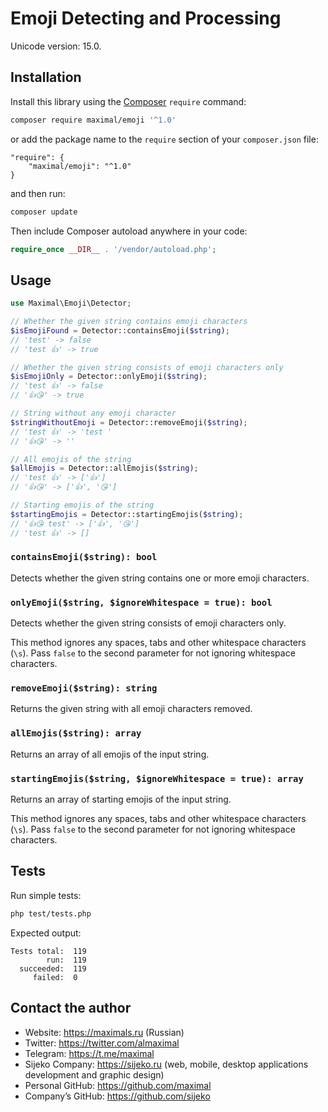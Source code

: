 # Emoji Detecting and Processing

Unicode version: 15.0.


## Installation

Install this library using the [Composer](https://getcomposer.org) `require` command:

```sh
composer require maximal/emoji '^1.0'
```

or add the package name to the `require` section of your `composer.json` file:
```
"require": {
	"maximal/emoji": "^1.0"
}
```

and then run:
```sh
composer update
```

Then include Composer autoload anywhere in your code:
```php
require_once __DIR__ . '/vendor/autoload.php';
```


## Usage

```php
use Maximal\Emoji\Detector;

// Whether the given string contains emoji characters
$isEmojiFound = Detector::containsEmoji($string);
// 'test' -> false
// 'test 👍' -> true

// Whether the given string consists of emoji characters only
$isEmojiOnly = Detector::onlyEmoji($string);
// 'test 👍' -> false
// '👍😘' -> true

// String without any emoji character
$stringWithoutEmoji = Detector::removeEmoji($string);
// 'test 👍' -> 'test '
// '👍😘' -> ''

// All emojis of the string
$allEmojis = Detector::allEmojis($string);
// 'test 👍' -> ['👍']
// '👍😘' -> ['👍', '😘']

// Starting emojis of the string
$startingEmojis = Detector::startingEmojis($string);
// '👍😘 test' -> ['👍', '😘']
// 'test 👍' -> []
```

### `containsEmoji($string): bool`
Detects whether the given string contains one or more emoji characters.

### `onlyEmoji($string, $ignoreWhitespace = true): bool`
Detects whether the given string consists of emoji characters only.

This method ignores any spaces, tabs and other whitespace characters (`\s`).
Pass `false` to the second parameter for not ignoring whitespace characters.

### `removeEmoji($string): string`
Returns the given string with all emoji characters removed.

### `allEmojis($string): array`
Returns an array of all emojis of the input string.

### `startingEmojis($string, $ignoreWhitespace = true): array`
Returns an array of starting emojis of the input string.

This method ignores any spaces, tabs and other whitespace characters (`\s`).
Pass `false` to the second parameter for not ignoring whitespace characters.


## Tests

Run simple tests:
```sh
php test/tests.php
```

Expected output:
```
Tests total:  119
        run:  119
  succeeded:  119
     failed:  0
```


## Contact the author
* Website: https://maximals.ru (Russian)
* Twitter: https://twitter.com/almaximal
* Telegram: https://t.me/maximal
* Sijeko Company: https://sijeko.ru (web, mobile, desktop applications development and graphic design)
* Personal GitHub: https://github.com/maximal
* Company’s GitHub: https://github.com/sijeko
